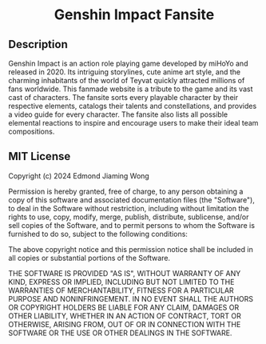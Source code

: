<h1 align="center">Genshin Impact Fansite</h1>

<h2>Description</h2>
<p>
Genshin Impact is an action role playing game developed by miHoYo and released in 2020. Its intriguing storylines, cute anime art style, and the charming inhabitants of the world of Teyvat quickly attracted millions of fans worldwide. 
This fanmade website is a tribute to the game and its vast cast of characters. The fansite sorts every playable character by their respective elements, catalogs their talents and constellations, and provides a video guide for every character. 
The fansite also lists all possible elemental reactions to inspire and encourage users to make their ideal team compositions. 
</p>

<h2>MIT License</h2>
Copyright (c) 2024 Edmond Jiaming Wong

Permission is hereby granted, free of charge, to any person obtaining a copy
of this software and associated documentation files (the "Software"), to deal
in the Software without restriction, including without limitation the rights
to use, copy, modify, merge, publish, distribute, sublicense, and/or sell
copies of the Software, and to permit persons to whom the Software is
furnished to do so, subject to the following conditions:

The above copyright notice and this permission notice shall be included in all
copies or substantial portions of the Software.

THE SOFTWARE IS PROVIDED "AS IS", WITHOUT WARRANTY OF ANY KIND, EXPRESS OR
IMPLIED, INCLUDING BUT NOT LIMITED TO THE WARRANTIES OF MERCHANTABILITY,
FITNESS FOR A PARTICULAR PURPOSE AND NONINFRINGEMENT. IN NO EVENT SHALL THE
AUTHORS OR COPYRIGHT HOLDERS BE LIABLE FOR ANY CLAIM, DAMAGES OR OTHER
LIABILITY, WHETHER IN AN ACTION OF CONTRACT, TORT OR OTHERWISE, ARISING FROM,
OUT OF OR IN CONNECTION WITH THE SOFTWARE OR THE USE OR OTHER DEALINGS IN THE
SOFTWARE.
